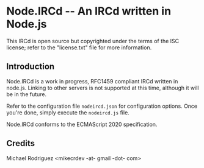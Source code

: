 Node.IRCd -- An IRCd written in Node.js
=======================================

This IRCd is open source but copyrighted under the terms of the ISC license;
refer to the "license.txt" file for more information.

Introduction
------------

Node.IRCd is a work in progress, RFC1459 compliant IRCd written in node.js.
Linking to other servers is not supported at this time, although it will be in
the future.

Refer to the configuration file `nodeircd.json` for configuration options. Once
you're done, simply execute the `nodeircd.js` file.

Node.IRCd conforms to the ECMAScript 2020 specification.

Credits
-------

Michael Rodriguez <mikecrdev -at- gmail -dot- com>
